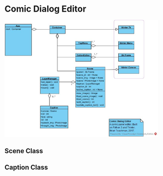 # Comic Dialog Editor

![Alt text](docs/app-class-overview.jpg "Class overview")

## Scene Class

## Caption Class

